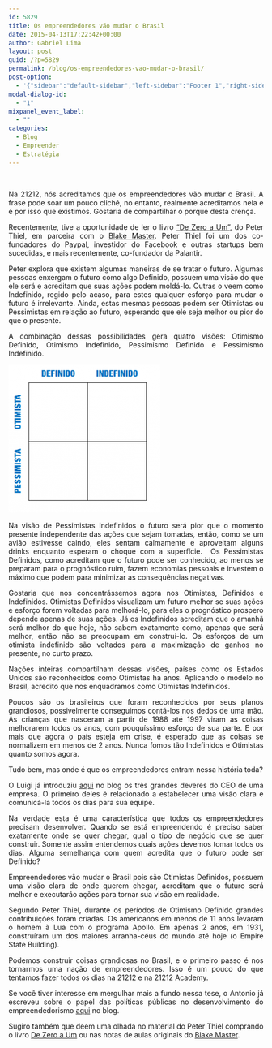 ```yaml
---
id: 5829
title: Os empreendedores vão mudar o Brasil
date: 2015-04-13T17:22:42+00:00
author: Gabriel Lima
layout: post
guid: /?p=5829
permalink: /blog/os-empreendedores-vao-mudar-o-brasil/
post-option:
  - '{"sidebar":"default-sidebar","left-sidebar":"Footer 1","right-sidebar":"Footer 1","page-title":"","page-caption":""}'
modal-dialog-id:
  - "1"
mixpanel_event_label:
  - ""
categories:
  - Blog
  - Empreender
  - Estratégia
---
```

&nbsp;

<p style="text-align: justify;">
  Na 21212, nós acreditamos que os empreendedores vão mudar o Brasil. A frase pode soar um pouco clichê, no entanto, realmente acreditamos nela e é por isso que existimos. Gostaria de compartilhar o porque desta crença.
</p>

<p style="text-align: justify;">
  Recentemente, tive a oportunidade de ler o livro <a href="http://www.amazon.com.br/zero-aprender-sobre-empreendedorismo-Sil%C3%ADcio-ebook/dp/B00O7ZN5KQ/">&#8220;De Zero a Um&#8221;</a>, do Peter Thiel, em parceira com o <a href="http://blakemasters.com/post/23435743973/peter-thiels-cs183-startup-class-13-notes">Blake Master</a>. Peter Thiel foi um dos co-fundadores do Paypal, investidor do Facebook e outras startups bem sucedidas, e mais recentemente, co-fundador da Palantir.
</p>

<p style="text-align: justify;">
  Peter explora que existem algumas maneiras de se tratar o futuro. Algumas pessoas enxergam o futuro como algo Definido, possuem uma visão do que ele será e acreditam que suas ações podem moldá-lo. Outras o veem como Indefinido, regido pelo acaso, para estes qualquer esforço para mudar o futuro é irrelevante. Ainda, estas mesmas pessoas podem ser Otimistas ou Pessimistas em relação ao futuro, esperando que ele seja melhor ou pior do que o presente.
</p>

<p style="text-align: justify;">
  A combinação dessas possibilidades gera quatro visões: Otimismo Definido, Otimismo Indefinido, Pessimismo Definido e Pessimismo Indefinido.
</p>

[<img class=" size-medium wp-image-5833 aligncenter" src="/wp-content/uploads/2015/04/otimista-300x291.png" alt="otimista" width="300" height="291" />](/wp-content/uploads/2015/04/otimista.png)

<p style="text-align: justify;">
  Na visão de Pessimistas Indefinidos o futuro será pior que o momento presente independente das ações que sejam tomadas, então, como se um avião estivesse caindo, eles sentam calmamente e aproveitam alguns drinks enquanto esperam o choque com a superfície.  Os Pessimistas Definidos, como acreditam que o futuro pode ser conhecido, ao menos se preparam para o prognóstico ruim, fazem economias pessoais e investem o máximo que podem para minimizar as consequências negativas.
</p>

<p style="text-align: justify;">
  Gostaria que nos concentrássemos agora nos Otimistas, Definidos e Indefinidos. Otimistas Definidos visualizam um futuro melhor se suas ações e esforço forem voltadas para melhorá-lo, para eles o prognóstico prospero depende apenas de suas ações. Já os Indefinidos acreditam que o amanhã será melhor do que hoje, não sabem exatamente como, apenas que será melhor, então não se preocupam em construí-lo. Os esforços de um otimista indefinido são voltados para a maximização de ganhos no presente, no curto prazo.
</p>

<p style="text-align: justify;">
  Nações inteiras compartilham dessas visões, países como os Estados Unidos são reconhecidos como Otimistas há anos. Aplicando o modelo no Brasil, acredito que nos enquadramos como Otimistas Indefinidos.
</p>

<p style="text-align: justify;">
  Poucos são os brasileiros que foram reconhecidos por seus planos grandiosos, possivelmente conseguimos contá-los nos dedos de uma mão. As crianças que nasceram a partir de 1988 até 1997 viram as coisas melhorarem todos os anos, com pouquíssimo esforço de sua parte. E por mais que agora o país esteja em crise, é esperado que as coisas se normalizem em menos de 2 anos. Nunca fomos tão Indefinidos e Otimistas quanto somos agora.
</p>

<p style="text-align: justify;">
  Tudo bem, mas onde é que os empreendedores entram nessa história toda?
</p>

<p style="text-align: justify;">
  O Luigi já introduziu <a href="/blog/4-caracteristicas-de-um-lider-inspirador/">aqui</a> no blog os três grandes deveres do CEO de uma empresa. O primeiro deles é relacionado a estabelecer uma visão clara e comunicá-la todos os dias para sua equipe.
</p>

<p style="text-align: justify;">
  Na verdade esta é uma característica que todos os empreendedores precisam desenvolver. Quando se está empreendendo é preciso saber exatamente onde se quer chegar, qual o tipo de negócio que se quer construir. Somente assim entendemos quais ações devemos tomar todos os dias. Alguma semelhança com quem acredita que o futuro pode ser Definido?
</p>

<p style="text-align: justify;">
  Empreendedores vão mudar o Brasil pois são Otimistas Definidos, possuem uma visão clara de onde querem chegar, acreditam que o futuro será melhor e executarão ações para tornar sua visão em realidade.
</p>

<p style="text-align: justify;">
  Segundo Peter Thiel, durante os períodos de Otimismo Definido grandes contribuições foram criadas. Os americanos em menos de 11 anos levaram o homem à Lua com o programa Apollo. Em apenas 2 anos, em 1931, construíram um dos maiores arranha-céus do mundo até hoje (o Empire State Building).
</p>

<p style="text-align: justify;">
  Podemos construir coisas grandiosas no Brasil, e o primeiro passo é nos tornarmos uma nação de empreendedores. Isso é um pouco do que tentamos fazer todos os dias na 21212 e na 21212 Academy.
</p>

<p style="text-align: justify;">
  Se você tiver interesse em mergulhar mais a fundo nessa tese, o Antonio já escreveu sobre o papel das políticas públicas no desenvolvimento do empreendedorismo <a href="/blog/por-que-paises-subdesenvolvidos-precisam-de-empreendedores-para-se-desenvolver/">aqui</a> no blog.
</p>

<p style="text-align: justify;">
  Sugiro também que deem uma olhada no material do Peter Thiel comprando o livro <a href="http://www.amazon.com.br/zero-aprender-sobre-empreendedorismo-Sil%C3%ADcio-ebook/dp/B00O7ZN5KQ/">De Zero a Um</a> ou nas notas de aulas originais do <a href="http://blakemasters.com/post/23435743973/peter-thiels-cs183-startup-class-13-notes">Blake Master</a>.
</p>

<p style="text-align: justify;">